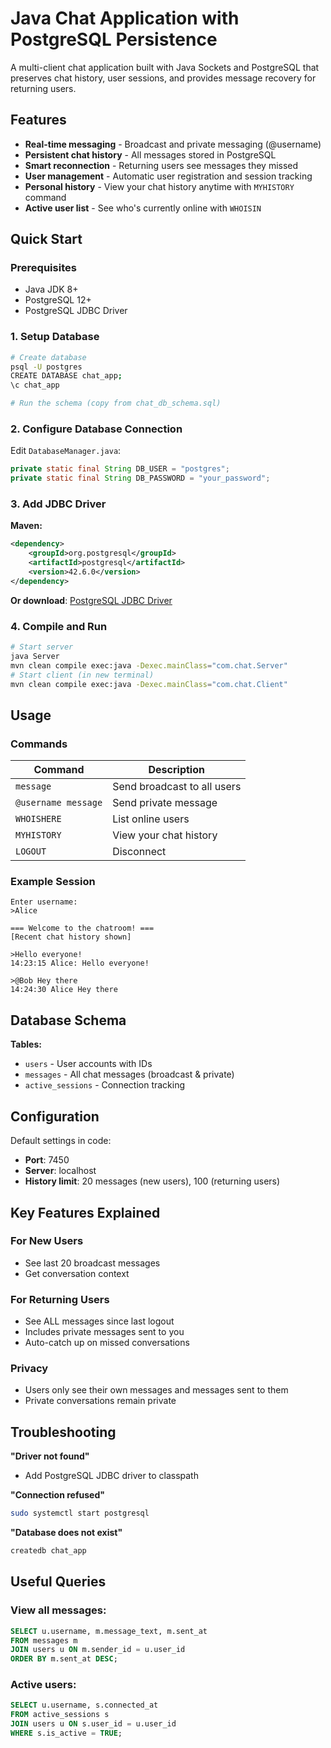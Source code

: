 # Java Chat Application with PostgreSQL Persistence

A multi-client chat application built with Java Sockets and PostgreSQL that preserves chat history, user sessions, and provides message recovery for returning users.

## Features

- **Real-time messaging** - Broadcast and private messaging (@username)
- **Persistent chat history** - All messages stored in PostgreSQL
- **Smart reconnection** - Returning users see messages they missed
- **User management** - Automatic user registration and session tracking
- **Personal history** - View your chat history anytime with `MYHISTORY` command
- **Active user list** - See who's currently online with `WHOISIN`

## Quick Start

### Prerequisites
- Java JDK 8+
- PostgreSQL 12+
- PostgreSQL JDBC Driver

### 1. Setup Database
```bash
# Create database
psql -U postgres
CREATE DATABASE chat_app;
\c chat_app

# Run the schema (copy from chat_db_schema.sql)
```

### 2. Configure Database Connection
Edit `DatabaseManager.java`:
```java
private static final String DB_USER = "postgres";
private static final String DB_PASSWORD = "your_password";
```

### 3. Add JDBC Driver

**Maven:**
```xml
<dependency>
    <groupId>org.postgresql</groupId>
    <artifactId>postgresql</artifactId>
    <version>42.6.0</version>
</dependency>
```

**Or download**: [PostgreSQL JDBC Driver](https://jdbc.postgresql.org/download/)

### 4. Compile and Run
```bash
# Start server
java Server
mvn clean compile exec:java -Dexec.mainClass="com.chat.Server"
# Start client (in new terminal)
mvn clean compile exec:java -Dexec.mainClass="com.chat.Client"
```

## Usage

### Commands
| Command | Description |
|---------|-------------|
| `message` | Send broadcast to all users |
| `@username message` | Send private message |
| `WHOISHERE` | List online users |
| `MYHISTORY` | View your chat history |
| `LOGOUT` | Disconnect |

### Example Session
```
Enter username:
>Alice

=== Welcome to the chatroom! ===
[Recent chat history shown]

>Hello everyone!
14:23:15 Alice: Hello everyone!

>@Bob Hey there
14:24:30 Alice Hey there
```


## Database Schema

**Tables:**
- `users` - User accounts with IDs
- `messages` - All chat messages (broadcast & private)
- `active_sessions` - Connection tracking

## Configuration

Default settings in code:
- **Port**: 7450
- **Server**: localhost
- **History limit**: 20 messages (new users), 100 (returning users)

## Key Features Explained

### For New Users
- See last 20 broadcast messages
- Get conversation context

### For Returning Users
- See ALL messages since last logout
- Includes private messages sent to you
- Auto-catch up on missed conversations

### Privacy
- Users only see their own messages and messages sent to them
- Private conversations remain private

## Troubleshooting

**"Driver not found"**
- Add PostgreSQL JDBC driver to classpath

**"Connection refused"**
```bash
sudo systemctl start postgresql
```

**"Database does not exist"**
```bash
createdb chat_app
```

##  Useful Queries

### View all messages:
```sql
SELECT u.username, m.message_text, m.sent_at 
FROM messages m 
JOIN users u ON m.sender_id = u.user_id 
ORDER BY m.sent_at DESC;
```

### Active users:
```sql
SELECT u.username, s.connected_at 
FROM active_sessions s 
JOIN users u ON s.user_id = u.user_id 
WHERE s.is_active = TRUE;
```

